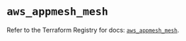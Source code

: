 # `aws_appmesh_mesh`

Refer to the Terraform Registry for docs: [`aws_appmesh_mesh`](https://registry.terraform.io/providers/hashicorp/aws/5.93.0/docs/resources/appmesh_mesh).
